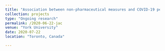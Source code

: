 ```yaml
---
title: "Association between non-pharmaceutical measures and COVID-19 peak value and time"
collection: projects
type: "Ongoing research"
permalink: /2020-06-22-jac
venue: "York University"
date: 2020-07-22
location: "Toronto, Canada"

---
```

